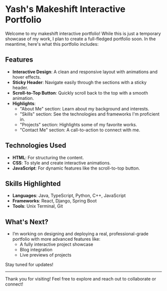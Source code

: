 # Yash's Makeshift Interactive Portfolio

Welcome to my makeshift interactive portfolio! While this is just a temporary showcase of my work, I plan to create a full-fledged portfolio soon. In the meantime, here's what this portfolio includes:

## Features

- **Interactive Design**: A clean and responsive layout with animations and hover effects.
- **Sticky Header**: Navigate easily through the sections with a sticky header.
- **Scroll-to-Top Button**: Quickly scroll back to the top with a smooth animation.
- **Highlights**:
  - "About Me" section: Learn about my background and interests.
  - "Skills" section: See the technologies and frameworks I'm proficient in.
  - "Projects" section: Highlights some of my favorite works.
  - "Contact Me" section: A call-to-action to connect with me.

## Technologies Used

- **HTML**: For structuring the content.
- **CSS**: To style and create interactive animations.
- **JavaScript**: For dynamic features like the scroll-to-top button.

## Skills Highlighted

- **Languages**: Java, TypeScript, Python, C++, JavaScript
- **Frameworks**: React, Django, Spring Boot
- **Tools**: Unix Terminal, Git

## What's Next?

- I’m working on designing and deploying a real, professional-grade portfolio with more advanced features like:
  - A fully interactive project showcase
  - Blog integration
  - Live previews of projects

Stay tuned for updates!

---

Thank you for visiting! Feel free to explore and reach out to collaborate or connect!


